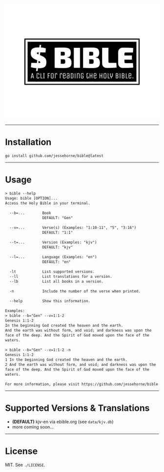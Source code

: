 ![bible](bible-logo.png)

---

# Installation

```shell
go install github.com/jessehorne/bible@latest
```

---

# Usage

```shell
> bible --help
Usage: bible [OPTION]...
Access the Holy Bible in your terminal.

  --b=...        Book
                 DEFAULT: "Gen"

  --v=...        Verse(s) (Examples: "1:10-11", "5", "3:16")
                 DEFAULT: "1:1"
                  
  --t=...        Version (Examples: "kjv")
                 DEFAULT: "kjv"
                  
  --l=...        Language (Examples: "en")
                 DEFAULT: "en"
  
  -lt            List supported versions.
  --ll        	 List translations for a version.
  --lb           List all books in a version.
  
  -n             Include the number of the verse when printed.

  --help         Show this information.

Examples:
> bible --b="Gen" --v=1:1-2
Genesis 1:1-2
In the beginning God created the heaven and the earth.
And the earth was without form, and void; and darkness was upon the face of the deep. And the Spirit of God moved upon the face of the waters.

> bible --b="Gen" --v=1:1-2 -n
Genesis 1:1-2
1 In the beginning God created the heaven and the earth.
2 And the earth was without form, and void; and darkness was upon the face of the deep. And the Spirit of God moved upon the face of the waters.

For more information, please visit https://github.com/jessehorne/bible
```

---

# Supported Versions & Translations

* **(DEFAULT)** kjv-en via ebible.org (see `data/kjv.db`)
* more coming soon...

---

# License

MIT. See `./LICENSE`.

